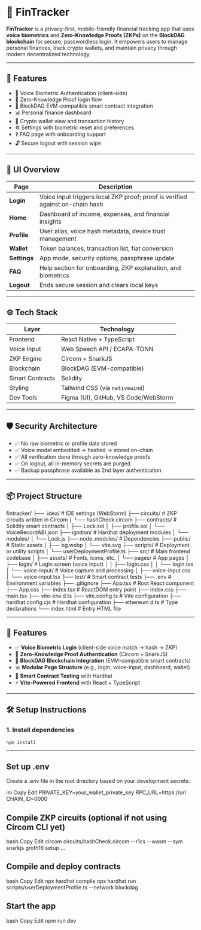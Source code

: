 # 🔐 FinTracker

**FinTracker** is a privacy-first, mobile-friendly financial tracking app that uses **voice biometrics** and **Zero-Knowledge Proofs (ZKPs)** on the **BlockDAG blockchain** for secure, passwordless login. It empowers users to manage personal finances, track crypto wallets, and maintain privacy through modern decentralized technology.

---

## 🚀 Features

- 🎤 Voice Biometric Authentication (client-side)
- 🔐 Zero-Knowledge Proof login flow
- 🔗 BlockDAG EVM-compatible smart contract integration
- 📊 Personal finance dashboard
- 👛 Crypto wallet view and transaction history
- ⚙️ Settings with biometric reset and preferences
- ❓ FAQ page with onboarding support
- 🔓 Secure logout with session wipe

---

## 📱 UI Overview

| Page        | Description |
|-------------|-------------|
| **Login**   | Voice input triggers local ZKP proof; proof is verified against on-chain hash |
| **Home**    | Dashboard of income, expenses, and financial insights |
| **Profile** | User alias, voice hash metadata, device trust management |
| **Wallet**  | Token balances, transaction list, fiat conversion |
| **Settings**| App mode, security options, passphrase update |
| **FAQ**     | Help section for onboarding, ZKP explanation, and biometrics |
| **Logout**  | Ends secure session and clears local keys |

---

## ⚙️ Tech Stack

| Layer       | Technology |
|-------------|------------|
| Frontend    | React Native + TypeScript |
| Voice Input | Web Speech API / ECAPA-TDNN |
| ZKP Engine  | Circom + SnarkJS |
| Blockchain  | BlockDAG (EVM-compatible) |
| Smart Contracts | Solidity |
| Styling     | Tailwind CSS (via `nativewind`) |
| Dev Tools   | Figma (UI), GitHub, VS Code/WebStorm |

---

## 🛡️ Security Architecture

- ✅ No raw biometric or profile data stored
- ✅ Voice model embedded → hashed → stored on-chain
- ✅ All verification done through zero-knowledge proofs
- ✅ On logout, all in-memory secrets are purged
- ✅ Backup passphrase available as 2nd layer authentication

---

## 📦 Project Structure
fintracker/
├── .idea/ # IDE settings (WebStorm)
├── circuits/ # ZKP circuits written in Circom
│ └── hashCheck.circom
├── contracts/ # Solidity smart contracts
│ ├── Lock.sol
│ ├── profile.sol
│ └── VoiceRecordABI.json
├── ignition/ # Hardhat deployment modules
│ └── modules/
│ └── Lock.js
├── node_modules/ # Dependencies
├── public/ # Static assets
│ ├── bg.webp
│ └── vite.svg
├── scripts/ # Deployment or utility scripts
│ └── userDeploymentProfile.ts
├── src/ # Main frontend codebase
│ ├── assets/ # Fonts, icons, etc.
│ └── pages/ # App pages
│ ├── login/ # Login screen (voice input)
│ │ ├── login.css
│ │ └── login.tsx
│ └── voice-input/ # Voice capture and processing
│ ├── voice-input.css
│ └── voice-input.tsx
├── test/ # Smart contract tests
├── .env # Environment variables
├── .gitignore
├── App.tsx # Root React component
├── App.css
├── index.tsx # ReactDOM entry point
├── index.css
├── main.tsx
├── vite-env.d.ts
├── vite.config.ts # Vite configuration
├── hardhat.config.cjs # Hardhat configuration
├── ethereum.d.ts # Type declarations
└── index.html # Entry HTML file


---

## 🚀 Features

- ✅ **Voice Biometric Login** (client-side voice match → hash → ZKP)
- 🔐 **Zero-Knowledge Proof Authentication** (Circom + SnarkJS)
- 🔗 **BlockDAG Blockchain Integration** (EVM-compatible smart contracts)
- 📊 **Modular Page Structure** (e.g., login, voice-input, dashboard, wallet)
- 🧪 **Smart Contract Testing** with Hardhat
- ⚡ **Vite-Powered Frontend** with React + TypeScript

---

## 🛠️ Setup Instructions

### 1. Install dependencies

```bash
npm install
```
---
## Set up .env
Create a .env file in the root directory based on your development secrets:

ini
Copy
Edit
PRIVATE_KEY=your_wallet_private_key
RPC_URL=https://url
CHAIN_ID=0000

## Compile ZKP circuits (optional if not using Circom CLI yet)
bash
Copy
Edit
circom circuits/hashCheck.circom --r1cs --wasm --sym
snarkjs groth16 setup ...

## Compile and deploy contracts
bash
Copy
Edit
npx hardhat compile
npx hardhat run scripts/userDeploymentProfile.ts --network blockdag

## Start the app
bash
Copy
Edit
npm run dev


